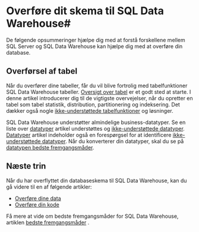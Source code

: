 <properties
   pageTitle="Overføre dit skema til SQL Data Warehouse | Microsoft Azure"
   description="Tip til at overføre dit skema til Azure SQL Data Warehouse til udvikling af løsninger."
   services="sql-data-warehouse"
   documentationCenter="NA"
   authors="jrowlandjones"
   manager="barbkess"
   editor=""/>

<tags
   ms.service="sql-data-warehouse"
   ms.devlang="NA"
   ms.topic="article"
   ms.tgt_pltfrm="NA"
   ms.workload="data-services"
   ms.date="08/25/2016"
   ms.author="jrj;barbkess;sonyama"/>

# <a name="migrate-your-schema-to-sql-data-warehouse"></a>Overføre dit skema til SQL Data Warehouse#

De følgende opsummeringer hjælpe dig med at forstå forskellene mellem SQL Server og SQL Data Warehouse kan hjælpe dig med at overføre din database.

## <a name="table-migration"></a>Overførsel af tabel

Når du overfører dine tabeller, får du vil blive fortrolig med tabelfunktioner SQL Data Warehouse tabeller.  [Oversigt over tabel][] er et godt sted at starte.  I denne artikel introducerer dig til de vigtigste overvejelser, når du opretter en tabel som tabel statistik, distribution, partitionering og indeksering.  Det dækker også nogle [ikke-understøttede tabelfunktioner][] og løsninger.

SQL Data Warehouse understøtter almindelige business-datatyper.  Se en liste over [datatyper][] artikel understøttes og [ikke-understøttede datatyper][].  [Datatyper][] artikel indeholder også en forespørgsel for at identificere [ikke-understøttede datatyper][].  Når du konverterer din datatyper, skal du se på [datatypen bedste fremgangsmåder][].

## <a name="next-steps"></a>Næste trin
Når du har overflyttet din databaseskema til SQL Data Warehouse, kan du gå videre til en af følgende artikler:

- [Overføre dine data][]
- [Overføre din kode][]

Få mere at vide om bedste fremgangsmåder for SQL Data Warehouse, artiklen [bedste fremgangsmåder][] .

<!--Image references-->

<!--Article references-->
[Overføre din kode]: ./sql-data-warehouse-migrate-code.md
[Overføre dine data]: ./sql-data-warehouse-migrate-data.md
[bedste fremgangsmåder]: ./sql-data-warehouse-best-practices.md
[Oversigt over tabel]: ./sql-data-warehouse-tables-overview.md
[ikke-understøttede tabelfunktioner]: ./sql-data-warehouse-tables-overview.md#unsupported-table-features
[datatyper]: ./sql-data-warehouse-tables-data-types.md
[ikke-understøttede datatyper]: ./sql-data-warehouse-tables-data-types.md#unsupported-data-types
[datatypen bedste fremgangsmåder]: ./sql-data-warehouse-tables-data-types.md#data-type-best-practices

<!--MSDN references-->


<!--Other Web references-->

